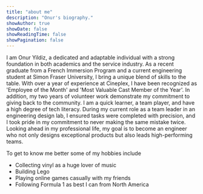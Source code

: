 ```yaml
---
title: "about me"
description: "Onur's biography."
showAuthor: true
showDate: false
showReadingTime: false
showPagination: false
---
```


I am Onur Yildiz, a dedicated and adaptable individual with a strong foundation in both academics and the service industry. As a recent graduate from a French Immersion Program and a current engineering student at Simon Fraser University, I bring a unique blend of skills to the table. With over a year of experience at Cineplex, I have been recognized as 'Employee of the Month' and 'Most Valuable Cast Member of the Year'. In addition, my two years of volunteer work demonstrate my commitment to giving back to the community. I am a quick learner, a team player, and have a high degree of tech literacy. During my current role as a team leader in an engineering design lab, I ensured tasks were completed with precision, and I took pride in my commitment to never making the same mistake twice. Looking ahead in my professional life, my goal is to become an engineer who not only designs exceptional products but also leads high-performing teams.

To get to know me better some of my hobbies include

- Collecting vinyl as a huge lover of music
- Building Lego
- Playing online games casually with my friends
- Following Formula 1 as best I can from North America
